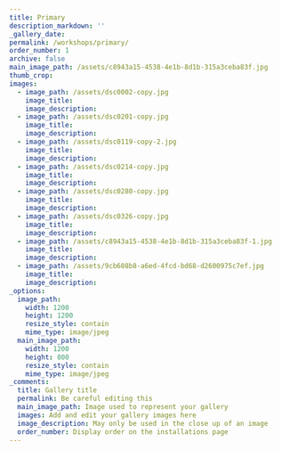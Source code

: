 ```yaml
---
title: Primary
description_markdown: ''
_gallery_date:
permalink: /workshops/primary/
order_number: 1
archive: false
main_image_path: /assets/c8943a15-4538-4e1b-8d1b-315a3ceba83f.jpg
thumb_crop:
images:
  - image_path: /assets/dsc0002-copy.jpg
    image_title:
    image_description:
  - image_path: /assets/dsc0201-copy.jpg
    image_title:
    image_description:
  - image_path: /assets/dsc0119-copy-2.jpg
    image_title:
    image_description:
  - image_path: /assets/dsc0214-copy.jpg
    image_title:
    image_description:
  - image_path: /assets/dsc0280-copy.jpg
    image_title:
    image_description:
  - image_path: /assets/dsc0326-copy.jpg
    image_title:
    image_description:
  - image_path: /assets/c8943a15-4538-4e1b-8d1b-315a3ceba83f-1.jpg
    image_title:
    image_description:
  - image_path: /assets/9cb608b8-a6ed-4fcd-bd68-d2600975c7ef.jpg
    image_title:
    image_description:
_options:
  image_path:
    width: 1200
    height: 1200
    resize_style: contain
    mime_type: image/jpeg
  main_image_path:
    width: 1200
    height: 800
    resize_style: contain
    mime_type: image/jpeg
_comments:
  title: Gallery title
  permalink: Be careful editing this
  main_image_path: Image used to represent your gallery
  images: Add and edit your gallery images here
  image_description: May only be used in the close up of an image
  order_number: Display order on the installations page
---
```

